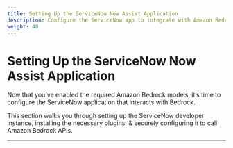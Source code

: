 ```yaml
---
title: Setting Up the ServiceNow Now Assist Application
description: Configure the ServiceNow app to integrate with Amazon Bedrock and begin the modernization workflow.
weight: 40
---
```


# Setting Up the ServiceNow Now Assist Application

Now that you’ve enabled the required Amazon Bedrock models, it’s time to configure the ServiceNow application that interacts with Bedrock.

This section walks you through setting up the ServiceNow developer instance, installing the necessary plugins, & securely configuring it to call Amazon Bedrock APIs.

---